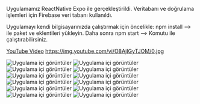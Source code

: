 Uygulamamız ReactNative Expo ile gerçekleştirildi. Veritabanı ve doğrulama işlemleri için Firebase veri tabanı kullanıldı.

Uygulamayı kendi bilgisayarınızda çalıştırmak için öncelikle: npm install --> ile paket ve eklentileri yükleyin. Daha sonra
                                                              npm start --> Komutu ile çalıştırabilirsiniz.

[YouTube Video](https://www.youtube.com/watch?v=O8AjIGyTJOM)
https://img.youtube.com/vi/O8AjIGyTJOM/0.jpg


![Uygulama içi görüntüler](https://github.com/Burakduran1/Restaurant_Menu/blob/main/App_Photos/Ekran%20g%C3%B6r%C3%BCnt%C3%BCs%C3%BC%202024-06-08%20152340.png)
![Uygulama içi görüntüler](https://github.com/Burakduran1/Restaurant_Menu/blob/main/App_Photos/Ekran%20g%C3%B6r%C3%BCnt%C3%BCs%C3%BC%202024-06-08%20152404.png)
![Uygulama içi görüntüler](https://github.com/Burakduran1/Restaurant_Menu/blob/main/App_Photos/Ekran%20g%C3%B6r%C3%BCnt%C3%BCs%C3%BC%202024-06-08%20152441.png)
![Uygulama içi görüntüler](https://github.com/Burakduran1/Restaurant_Menu/blob/main/App_Photos/Ekran%20g%C3%B6r%C3%BCnt%C3%BCs%C3%BC%202024-06-08%20152453.png)
![Uygulama içi görüntüler](https://github.com/Burakduran1/Restaurant_Menu/blob/main/App_Photos/Ekran%20g%C3%B6r%C3%BCnt%C3%BCs%C3%BC%202024-06-08%20152502.png)
![Uygulama içi görüntüler](https://github.com/Burakduran1/Restaurant_Menu/blob/main/App_Photos/Ekran%20g%C3%B6r%C3%BCnt%C3%BCs%C3%BC%202024-06-08%20152509.png)
![Uygulama içi görüntüler](https://github.com/Burakduran1/Restaurant_Menu/blob/main/App_Photos/Ekran%20g%C3%B6r%C3%BCnt%C3%BCs%C3%BC%202024-06-08%20152517.png)
![Uygulama içi görüntüler](https://github.com/Burakduran1/Restaurant_Menu/blob/main/App_Photos/Ekran%20g%C3%B6r%C3%BCnt%C3%BCs%C3%BC%202024-06-08%20152531.png)
![Uygulama içi görüntüler](https://github.com/Burakduran1/Restaurant_Menu/blob/main/App_Photos/Ekran%20g%C3%B6r%C3%BCnt%C3%BCs%C3%BC%202024-06-08%20152540.png)
![Uygulama içi görüntüler](https://github.com/Burakduran1/Restaurant_Menu/blob/main/App_Photos/Ekran%20g%C3%B6r%C3%BCnt%C3%BCs%C3%BC%202024-06-08%20152552.png)
![Uygulama içi görüntüler](https://github.com/Burakduran1/Restaurant_Menu/blob/main/App_Photos/Ekran%20g%C3%B6r%C3%BCnt%C3%BCs%C3%BC%202024-06-08%20152609.png)
![Uygulama içi görüntüler](https://github.com/Burakduran1/Restaurant_Menu/blob/main/App_Photos/Ekran%20g%C3%B6r%C3%BCnt%C3%BCs%C3%BC%202024-06-08%20152634.png)
